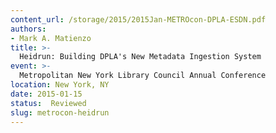 ```yaml
---
content_url: /storage/2015/2015Jan-METROcon-DPLA-ESDN.pdf
authors:
- Mark A. Matienzo
title: >-
  Heidrun: Building DPLA's New Metadata Ingestion System
event: >-
  Metropolitan New York Library Council Annual Conference
location: New York, NY
date: 2015-01-15
status:  Reviewed
slug: metrocon-heidrun
---
```

